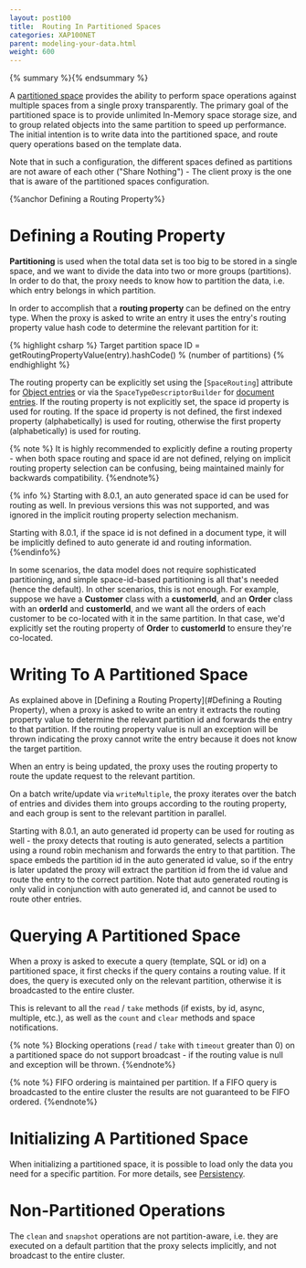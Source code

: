 ```yaml
---
layout: post100
title:  Routing In Partitioned Spaces
categories: XAP100NET
parent: modeling-your-data.html
weight: 600
---
```




{% summary  %}{% endsummary %}



A [partitioned space](/product_overview/terminology.html) provides the ability to perform space operations against multiple spaces from a single proxy transparently. The primary goal of the partitioned space is to provide unlimited In-Memory space storage size, and to group related objects into the same partition to speed up performance. The initial intention is to write data into the partitioned space, and route query operations based on the template data.

Note that in such a configuration, the different spaces defined as partitions are not aware of each other ("Share Nothing") - The client proxy is the one that is aware of the partitioned spaces configuration.

{%anchor Defining a Routing Property%}

# Defining a Routing Property

**Partitioning** is used when the total data set is too big to be stored in a single space, and we want to divide the data into two or more groups (partitions). In order to do that, the proxy needs to know how to partition the data, i.e. which entry belongs in which partition.

In order to accomplish that a **routing property** can be defined on the entry type. When the proxy is asked to write an entry it uses the entry's routing property value hash code to determine the relevant partition for it:

{% highlight csharp %}
Target partition space ID =
    getRoutingPropertyValue(entry).hashCode() % (number of partitions)
{% endhighlight %}

The routing property can be explicitly set using the \[`SpaceRouting`\] attribute for [Object entries](./pono-attribute-annotations.html) or via the `SpaceTypeDescriptorBuilder` for [document entries](./document-api.html). If the routing property is not explicitly set, the space id property is used for routing. If the space id property is not defined, the first indexed property (alphabetically) is used for routing, otherwise the first property (alphabetically) is used for routing.

{% note %}
It is highly recommended to explicitly define a routing property - when both space routing and space id are not defined, relying on implicit routing property selection can be confusing, being maintained mainly for backwards compatibility.
{%endnote%}

{% info %}
Starting with 8.0.1, an auto generated space id can be used for routing as well. In previous versions this was not supported, and was ignored in the implicit routing property selection mechanism.

Starting with 8.0.1, if the space id is not defined in a document type, it will be implicitly defined to auto generate id and routing information.
{%endinfo%}

In some scenarios, the data model does not require sophisticated partitioning, and simple space-id-based partitioning is all that's needed (hence the default). In other scenarios, this is not enough. For example, suppose we have a **Customer** class with a **customerId**, and an **Order** class with an **orderId** and **customerId**, and we want all the orders of each customer to be co-located with it in the same partition. In that case, we'd explicitly set the routing property of **Order** to **customerId** to ensure they're co-located.

# Writing To A Partitioned Space

As explained above in [Defining a Routing Property](#Defining a Routing Property), when a proxy is asked to write an entry it extracts the routing property value to determine the relevant partition id and forwards the entry to that partition. If the routing property value is null an exception will be thrown indicating the proxy cannot write the entry because it does not know the target partition.

When an entry is being updated, the proxy uses the routing property to route the update request to the relevant partition.

On a batch write/update via `writeMultiple`, the proxy iterates over the batch of entries and divides them into groups according to the routing property, and each group is sent to the relevant partition in parallel.

Starting with 8.0.1, an auto generated id property can be used for routing as well - the proxy detects that routing is auto generated, selects a partition using a round robin mechanism and forwards the entry to that partition. The space embeds the partition id in the auto generated id value, so if the entry is later updated the proxy will extract the partition id from the id value and route the entry to the correct partition. Note that auto generated routing is only valid in conjunction with auto generated id, and cannot be used to route other entries.

# Querying A Partitioned Space

When a proxy is asked to execute a query (template, SQL or id) on a partitioned space, it first checks if the query contains a routing value. If it does, the query is executed only on the relevant partition, otherwise it is broadcasted to the entire cluster.

This is relevant to all the `read` / `take` methods (if exists, by id, async, multiple, etc.), as well as the `count` and `clear` methods and space notifications.

{% note %}
Blocking operations (`read` / `take` with `timeout` greater than 0) on a partitioned space do not support broadcast - if the routing value is null and exception will be thrown.
{%endnote%}

{% note %}
FIFO ordering is maintained per partition. If a FIFO query is broadcasted to the entire cluster the results are not guaranteed to be FIFO ordered.
{%endnote%}

# Initializing A Partitioned Space

When initializing a partitioned space, it is possible to load only the data you need for a specific partition. For more details, see [Persistency](./space-persistency-overview.html).

# Non-Partitioned Operations

The `clean` and `snapshot` operations are not partition-aware, i.e. they are executed on a default partition that the proxy selects implicitly, and not broadcast to the entire cluster.
